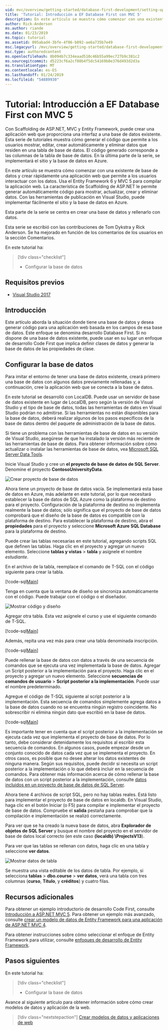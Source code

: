 ```yaml
---
uid: mvc/overview/getting-started/database-first-development/setting-up-database
title: 'Tutorial: Introducción a EF Database First con MVC 5'
description: En este artículo se muestra cómo comenzar con una existente de base de datos y crear rápidamente una aplicación web que permite a los usuarios interactuar con los datos.
author: Rick-Anderson
ms.author: riande
ms.date: 01/23/2019
ms.topic: tutorial
ms.assetid: 095abad4-3bfe-4f06-b092-ae6a735b7e49
msc.legacyurl: /mvc/overview/getting-started/database-first-development/setting-up-database
msc.type: authoredcontent
ms.openlocfilehash: 8b094b7c334eaad510c46b55a99ec727b9c381c2
ms.sourcegitcommit: d5223cf6a2cf80b4f5dc54169b0e376d493d2d3a
ms.translationtype: MT
ms.contentlocale: es-ES
ms.lasthandoff: 01/24/2019
ms.locfileid: "54889930"
---
```

# <a name="tutorial-get-started-with-ef-database-first-using-mvc-5"></a>Tutorial: Introducción a EF Database First con MVC 5

Con Scaffolding de ASP.NET, MVC y Entity Framework, puede crear una aplicación web que proporciona una interfaz a una base de datos existente. Esta serie de tutoriales muestra cómo generar el código que permite a los usuarios mostrar, editar, crear automáticamente y eliminar datos que residen en una tabla de base de datos. El código generado corresponde a las columnas de la tabla de base de datos. En la última parte de la serie, se implementará el sitio y la base de datos en Azure.

En este artículo se muestra cómo comenzar con una existente de base de datos y crear rápidamente una aplicación web que permite a los usuarios interactuar con los datos. Usa el Entity Framework 6 y MVC 5 para compilar la aplicación web. La característica de Scaffolding de ASP.NET le permite generar automáticamente código para mostrar, actualizar, crear y eliminar datos. Con las herramientas de publicación en Visual Studio, puede implementar fácilmente el sitio y la base de datos en Azure.

Esta parte de la serie se centra en crear una base de datos y rellenarlo con datos.

Esta serie se escribió con las contribuciones de Tom Dykstra y Rick Anderson. Se ha mejorado en función de los comentarios de los usuarios en la sección Comentarios.

En este tutorial ha:

> [!div class="checklist"]
> * Configurar la base de datos

## <a name="prerequisites"></a>Requisitos previos

* [Visual Studio 2017](https://visualstudio.microsoft.com/downloads/?utm_medium=microsoft&utm_source=docs.microsoft.com&utm_campaign=button+cta&utm_content=download+vs2017)

## <a name="introduction"></a>Introducción

Este artículo aborda la situación donde tiene una base de datos y desea generar código para una aplicación web basada en los campos de esa base de datos. Este enfoque se denomina desarrollo Database First. Si no dispone de una base de datos existente, puede usar en su lugar un enfoque de desarrollo Code First que implica definir clases de datos y generar la base de datos de las propiedades de clase.

## <a name="set-up-the-database"></a>Configurar la base de datos

Para imitar el entorno de tener una base de datos existente, creará primero una base de datos con algunos datos previamente rellenadas y, a continuación, cree la aplicación web que se conecta a la base de datos.

En este tutorial se desarrolló con LocalDB. Puede usar un servidor de base de datos existente en lugar de LocalDB, pero según la versión de Visual Studio y el tipo de base de datos, todas las herramientas de datos en Visual Studio podrían no admitirse. Si las herramientas no están disponibles para la base de datos, deberá realizar algunos de los pasos específicos de la base de datos dentro del paquete de administración de la base de datos.

Si tiene un problema con las herramientas de base de datos en su versión de Visual Studio, asegúrese de que ha instalado la versión más reciente de las herramientas de base de datos. Para obtener información sobre cómo actualizar o instalar las herramientas de base de datos, vea [Microsoft SQL Server Data Tools](https://msdn.microsoft.com/data/hh297027).

Inicie Visual Studio y cree un **el proyecto de base de datos de SQL Server**. Denomine el proyecto **ContosoUniversityData**.

![Crear proyecto de base de datos](setting-up-database/_static/image1.png)

Ahora tiene un proyecto de base de datos vacía. Se implementará esta base de datos en Azure, más adelante en este tutorial, por lo que necesitará establecer la base de datos de SQL Azure como la plataforma de destino para el proyecto. Configuración de la plataforma de destino no implementa realmente la base de datos; sólo significa que el proyecto de base de datos comprobará que el diseño de la base de datos es compatible con la plataforma de destino. Para establecer la plataforma de destino, abra el **propiedades** para el proyecto y seleccione **Microsoft Azure SQL Database** para la plataforma de destino.

Puede crear las tablas necesarias en este tutorial, agregando scripts SQL que definen las tablas. Haga clic en el proyecto y agregar un nuevo elemento. Seleccione **tablas y vistas** > **tabla** y asígnele el nombre *estudiante*.

En el archivo de la tabla, reemplace el comando de T-SQL con el código siguiente para crear la tabla.

[!code-sql[Main](setting-up-database/samples/sample1.sql)]

Tenga en cuenta que la ventana de diseño se sincroniza automáticamente con el código. Puede trabajar con el código o el diseñador.

![Mostrar código y diseño](setting-up-database/_static/image5.png)

Agregar otra tabla. Esta vez asígnele el curso y use el siguiente comando de T-SQL.

[!code-sql[Main](setting-up-database/samples/sample2.sql)]

Además, repita una vez más para crear una tabla denominada inscripción.

[!code-sql[Main](setting-up-database/samples/sample3.sql)]

Puede rellenar la base de datos con datos a través de una secuencia de comandos que se ejecuta una vez implementada la base de datos. Agregar un Script posterior a la implementación para el proyecto. Haga clic en el proyecto y agregar un nuevo elemento. Seleccione **secuencias de comandos de usuario** > **Script posterior a la implementación**. Puede usar el nombre predeterminado.

Agregue el código de T-SQL siguiente al script posterior a la implementación. Esta secuencia de comandos simplemente agrega datos a la base de datos cuando no se encuentra ningún registro coincidente. No sobrescribir ni elimina ningún dato que escribió en la base de datos.

[!code-sql[Main](setting-up-database/samples/sample4.sql)]

Es importante tener en cuenta que el script posterior a la implementación se ejecuta cada vez que implementa el proyecto de base de datos. Por lo tanto, debe considerar detenidamente los requisitos al escribir esta secuencia de comandos. En algunos casos, puede empezar desde un conjunto conocido de datos cada vez que se implementa el proyecto. En otros casos, es posible que no desee alterar los datos existentes de ninguna manera. Según sus requisitos, puede decidir si necesita un script posterior a la implementación o lo que deberá incluir en la secuencia de comandos. Para obtener más información acerca de cómo rellenar la base de datos con un script posterior a la implementación, consulte [datos incluidos en un proyecto de base de datos de SQL Server](https://blogs.msdn.com/b/ssdt/archive/2012/02/02/including-data-in-an-sql-server-database-project.aspx).

Ahora tiene 4 archivos de script SQL, pero no hay tablas reales. Está listo para implementar el proyecto de base de datos en localdb. En Visual Studio, haga clic en el botón Iniciar (o F5) para compilar e implementar el proyecto de base de datos. Compruebe el **salida** pestaña para comprobar que la compilación e implementación se realizó correctamente.

Para ver que se ha creado la nueva base de datos, abra **Explorador de objetos de SQL Server** y busque el nombre del proyecto en el servidor de base de datos local correcto (en este caso **(localdb) \ProjectsV13**).

Para ver que las tablas se rellenan con datos, haga clic en una tabla y seleccione **ver datos**.

![Mostrar datos de tabla](setting-up-database/_static/image9.png)

Se muestra una vista editable de los datos de tabla. Por ejemplo, si selecciona **tablas** > **dbo.course** > **ver datos**, verá una tabla con tres columnas (**curso**, **Título**, y **créditos**) y cuatro filas.

## <a name="additional-resources"></a>Recursos adicionales

Para obtener un ejemplo introductorio de desarrollo Code First, consulte [Introducción a ASP.NET MVC 5](../introduction/getting-started.md). Para obtener un ejemplo más avanzado, consulte [crear un modelo de datos de Entity Framework para una aplicación de ASP.NET MVC 4](../getting-started-with-ef-using-mvc/creating-an-entity-framework-data-model-for-an-asp-net-mvc-application.md).

Para obtener instrucciones sobre cómo seleccionar el enfoque de Entity Framework para utilizar, consulte [enfoques de desarrollo de Entity Framework](https://msdn.microsoft.com/library/ms178359.aspx#dbfmfcf).

## <a name="next-steps"></a>Pasos siguientes

En este tutorial ha:

> [!div class="checklist"]
> * Configurar la base de datos

Avance al siguiente artículo para obtener información sobre cómo crear modelos de datos y aplicación de la web.
> [!div class="nextstepaction"]
> [Crear modelos de datos y aplicaciones de web](creating-the-web-application.md)